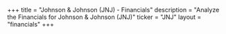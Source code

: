 +++
title = "Johnson & Johnson (JNJ) - Financials"
description = "Analyze the Financials for Johnson & Johnson (JNJ)"
ticker = "JNJ"
layout = "financials"
+++

